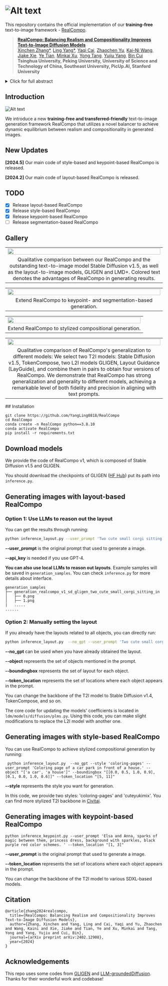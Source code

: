 # ![Alt text](figs/image.png)

This repository contains the official implementation of our **training-free** text-to-image framework - [RealCompo](https://arxiv.org/abs/2402.12908).

>[**RealCompo: Balancing Realism and Compositionality Improves Text-to-Image Diffusion Models**](https://arxiv.org/abs/2402.12908)    
>[Xinchen Zhang\*](https://cominclip.github.io/), 
>[Ling Yang\*](https://yangling0818.github.io/), 
>[Yaqi Cai](https://github.com/CCYaqi),
>[Zhaochen Yu](https://github.com/BitCodingWalkin), 
>[Kai-Ni Wang](https://scholar.google.com.hk/citations?user=nMRUtZsAAAAJ&hl=zh-CN), 
>[Jiake Xie](https://scholar.google.com/citations?hl=zh-CN&user=pD8wUxgAAAAJ),
>[Ye Tian](https://github.com/tyfeld),
>[Minkai Xu](https://minkaixu.com/),
>[Yong Tang](https://scholar.google.com/citations?user=ubVWrRwAAAAJ&hl=en), 
>[Yujiu Yang](https://sites.google.com/view/iigroup-thu/about), 
>[Bin Cui](https://cuibinpku.github.io/) 
><br>**Tsinghua University, Peking University, University of Science and Technology of China, Southeast University, PicUp.AI, Stanford University**<br>

<details>
    <summary>Click for full abstract</summary>
Diffusion models have achieved remarkable advancements in text-to-image generation. However, existing models still have many difficulties when faced with multiple-object compositional generation. In this paper, we propose RealCompo, a new training-free and transferred-friendly text-to-image generation framework, which aims to leverage the respective advantages of text-to-image models and spatial-aware image diffusion models (e.g., layout, keypoints and segmentation maps) to enhance both realism and compositionality of the generated images. An intuitive and novel balancer is proposed to dynamically balance the strengths of the two models in denoising process, allowing plug-and-play use of any model without extra training. Extensive experiments show that our RealCompo consistently outperforms state-of-the-art text-to-image models and spatial-aware image diffusion models in multiple-object compositional generation while keeping satisfactory realism and compositionality of the generated images. Notably, our RealCompo can be seamlessly extended with a wide range of spatial-aware image diffusion models and stylized diffusion models.
</details>

## Introduction

![Alt text](figs/pipeline.png)

We introduce a new **training-free and transferred-friendly** text-to-image generation framework RealCompo that utilizes a novel balancer to achieve dynamic equilibrium between realism and compositionality in generated images.

## New Updates

**[2024.5]** Our main code of style-based and keypoint-based RealCompo is released.

**[2024.2]** Our main code of layout-based RealCompo is released.


## TODO
- [x] Release layout-based RealCompo
- [x] Release style-based RealCompo
- [x] Release keypoint-based RealCompo
- [ ] Release segmentation-based RealCompo

## Gallery

<table class="center">
    <tr>
    <td width=100% style="border: none"><img src="figs/realcompo_layout.png" style="width:100%"></td>
    </tr>
    <tr>
    <td width="100%" style="border: none; text-align: center; word-wrap: break-word">Qualitative comparison between our RealCompo and the outstanding text-to-image model Stable Diffusion v1.5, as well as the layout-to-image models, GLIGEN and LMD+. Colored text denotes the advantages of RealCompo in generating results.
</td>
  </tr>
</table>

<table class="center">
    <tr>
    <td width=100% style="border: none"><img src="figs/realcompo_key_seg.png" style="width:100%"></td>
    </tr>
    <tr>
    <td width="100%" style="border: none; text-align: center; word-wrap: break-word">Extend RealCompo to keypoint- and segmentation-based generation.
</td>
  </tr>
</table>
<table class="center">
    <tr>
    <td width=100% style="border: none"><img src="figs/realcompo_stylized.png" style="width:100%"></td>
    </tr>
    <tr>
    <td width="100%" style="border: none; text-align: center; word-wrap: break-word">Extend RealCompo to stylized compositional generation.
</td>
  </tr>
</table>
<table class="center">
    <tr>
    <td width=100% style="border: none"><img src="figs/ablation.png" style="width:100%"></td>
    </tr>
    <tr>
    <td width="100%" style="border: none; text-align: center; word-wrap: break-word">Qualitative comparison of RealCompo's generalization to different models: We select two T2I models: Stable Diffusion v1.5, TokenCompose, two L2I models GLIGEN, Layout Guidance (LayGuide), and combine them in pairs to obtain four versions of RealCompo. We demonstrate that RealCompo has strong generalization and generality to different models, achieving a remarkable level of both fidelity and precision in aligning with text prompts.
</td>
  </tr>
</table>
## Installation

```shell
git clone https://github.com/YangLing0818/RealCompo
cd RealCompo
conda create -n RealCompo python==3.8.10
conda activate RealCompo
pip install -r requirements.txt
```

## Download models

We provide the code of RealCompo v1, which is composed of Stable Diffusion v1.5 and GLIGEN.

You should download the checkpoints of GLIGEN ([HF Hub](https://huggingface.co/gligen/gligen-generation-text-box/blob/main/diffusion_pytorch_model.bin)) put its path into  `inference.py`.

## Generating images with layout-based RealCompo

### Option 1: Use LLMs to reason out the layout

You can get the results through running: 

```bash
python inference_layout.py --user_prompt 'Two cute small corgi sitting in a movie theater with two popcorns in front of them.' --api_key 'put your api_key here' 
```

**--user_prompt** is the original prompt that used to generate a image.

**--api_key** is needed if you use GPT-4.

**You can also use local LLMs to reason out layouts**. Example samples will be saved in `generation_samples`. You can check `inference.py` for more details about interface. 

```
generation_samples
├── generation_realcompo_v1_sd_gligen_two_cute_small_corgi_sitting_in
│   ├── 0.png
│   ├── 1.png
|   .....
......
```

### Option 2: Manually setting the layout

If you already have the layouts related to all objects, you can directly run:

```bash
python inference_layout.py  --no_gpt --user_prompt 'Two cute small corgi sitting in a movie theater with two popcorns in front of them.' --object "['a cute small corgi', 'a cute small corgi', 'a movie theater', 'popcorn', 'popcorn']" --boundingbox "[[0.05, 0.05, 0.52, 0.58], [0.52, 0.05, 1.0, 0.58], [0.0, 0.0, 1, 1], [0.0, 0.6, 0.48, 0.95], [0.52, 0.6, 1, 0.95]]" --token_location "[4, 4, 9, 12, 12]"
```

**--no_gpt** can be used when you have already obtained the layout.

**--object** represents the set of objects mentioned in the prompt.

**--boundingbox** represents the set of layout for each object.

**--token_location** represents the set of locations where each object appears in the prompt.



You can change the backbone of the T2I model to Stable Diffusion v1.4, TokenCompose, and so on. 

The core code for updating the models' coefficients is located in `ldm/models/diffusion/plms.py`. Using this code, you can make slight modifications to replace the L2I model with another one.

## Generating images with style-based RealCompo

You can use RealCompo to achieve stylized compositional generation by running:

```shell
 python inference_layout.py  --no_gpt --style 'coloring-pages' --user_prompt 'Coloring page of a car park in front of a house.' --object "['a car', 'a house']" --boundingbox "[[0.0, 0.5, 1.0, 0.9], [0.1, 0.0, 1.0, 0.6]]" --token_location "[5, 11]"
```

 **--style** represents the style you want for generation.

In this code, we provide two styles: 'coloring-pages' and 'cuteyukimix'. You can find more stylized T2I backbone in [Civitai](https://civitai.com/).

## Generating images with keypoint-based RealCompo

```shell
python inference_keypoint.py --user_prompt 'Elsa and Anna, sparks of magic between them, princess dress, background with sparkles, black purple red color schemes. ' --token_location "[1, 3]"
```

**--user_prompt** is the original prompt that used to generate a image.

**--token_location** represents the set of locations where each object appears in the prompt.

You can change the backbone of the T2I model to various SDXL-based models.

## Citation

```
@article{zhang2024realcompo,
  title={RealCompo: Balancing Realism and Compositionality Improves Text-to-Image Diffusion Models},
  author={Zhang, Xinchen and Yang, Ling and Cai, Yaqi and Yu, Zhaochen and Wang, Kaini and Xie, Jiake and Tian, Ye and Xu, Minkai and Tang, Yong and Yang, Yujiu and Cui, Bin},
  journal={arXiv preprint arXiv:2402.12908},
  year={2024}
}
```
## Acknowledgements

This repo uses some codes from  [GLIGEN](https://github.com/gligen/GLIGEN) and [LLM-groundedDiffusion](https://github.com/TonyLianLong/LLM-groundedDiffusion). Thanks for their wonderful work and codebase! 
